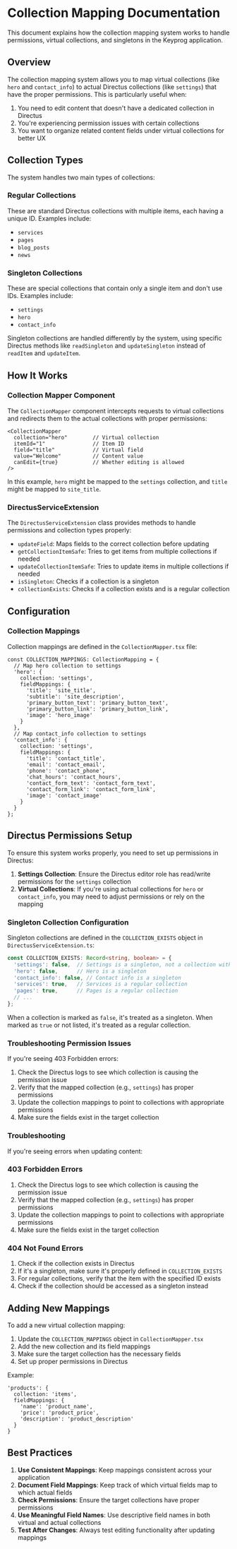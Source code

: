 # Collection Mapping Documentation

This document explains how the collection mapping system works to handle permissions, virtual collections, and singletons in the Keyprog application.

## Overview

The collection mapping system allows you to map virtual collections (like `hero` and `contact_info`) to actual Directus collections (like `settings`) that have the proper permissions. This is particularly useful when:

1. You need to edit content that doesn't have a dedicated collection in Directus
2. You're experiencing permission issues with certain collections
3. You want to organize related content fields under virtual collections for better UX

## Collection Types

The system handles two main types of collections:

### Regular Collections

These are standard Directus collections with multiple items, each having a unique ID. Examples include:
- `services`
- `pages`
- `blog_posts`
- `news`

### Singleton Collections

These are special collections that contain only a single item and don't use IDs. Examples include:
- `settings`
- `hero`
- `contact_info`

Singleton collections are handled differently by the system, using specific Directus methods like `readSingleton` and `updateSingleton` instead of `readItem` and `updateItem`.

## How It Works

### Collection Mapper Component

The `CollectionMapper` component intercepts requests to virtual collections and redirects them to the actual collections with proper permissions:

```tsx
<CollectionMapper
  collection="hero"        // Virtual collection
  itemId="1"               // Item ID
  field="title"            // Virtual field
  value="Welcome"          // Content value
  canEdit={true}           // Whether editing is allowed
/>
```

In this example, `hero` might be mapped to the `settings` collection, and `title` might be mapped to `site_title`.

### DirectusServiceExtension

The `DirectusServiceExtension` class provides methods to handle permissions and collection types properly:

- `updateField`: Maps fields to the correct collection before updating
- `getCollectionItemSafe`: Tries to get items from multiple collections if needed
- `updateCollectionItemSafe`: Tries to update items in multiple collections if needed
- `isSingleton`: Checks if a collection is a singleton
- `collectionExists`: Checks if a collection exists and is a regular collection

## Configuration

### Collection Mappings

Collection mappings are defined in the `CollectionMapper.tsx` file:

```tsx
const COLLECTION_MAPPINGS: CollectionMapping = {
  // Map hero collection to settings
  'hero': {
    collection: 'settings',
    fieldMappings: {
      'title': 'site_title',
      'subtitle': 'site_description',
      'primary_button_text': 'primary_button_text',
      'primary_button_link': 'primary_button_link',
      'image': 'hero_image'
    }
  },
  // Map contact_info collection to settings
  'contact_info': {
    collection: 'settings',
    fieldMappings: {
      'title': 'contact_title',
      'email': 'contact_email',
      'phone': 'contact_phone',
      'chat_hours': 'contact_hours',
      'contact_form_text': 'contact_form_text',
      'contact_form_link': 'contact_form_link',
      'image': 'contact_image'
    }
  }
};
```

## Directus Permissions Setup

To ensure this system works properly, you need to set up permissions in Directus:

1. **Settings Collection**: Ensure the Directus editor role has read/write permissions for the `settings` collection
2. **Virtual Collections**: If you're using actual collections for `hero` or `contact_info`, you may need to adjust permissions or rely on the mapping

### Singleton Collection Configuration

Singleton collections are defined in the `COLLECTION_EXISTS` object in `DirectusServiceExtension.ts`:

```typescript
const COLLECTION_EXISTS: Record<string, boolean> = {
  'settings': false,  // Settings is a singleton, not a collection with IDs
  'hero': false,      // Hero is a singleton
  'contact_info': false, // Contact info is a singleton
  'services': true,   // Services is a regular collection
  'pages': true,      // Pages is a regular collection
  // ...
};
```

When a collection is marked as `false`, it's treated as a singleton. When marked as `true` or not listed, it's treated as a regular collection.

### Troubleshooting Permission Issues

If you're seeing 403 Forbidden errors:

1. Check the Directus logs to see which collection is causing the permission issue
2. Verify that the mapped collection (e.g., `settings`) has proper permissions
3. Update the collection mappings to point to collections with appropriate permissions
4. Make sure the fields exist in the target collection

### Troubleshooting

If you're seeing errors when updating content:

### 403 Forbidden Errors

1. Check the Directus logs to see which collection is causing the permission issue
2. Verify that the mapped collection (e.g., `settings`) has proper permissions
3. Update the collection mappings to point to collections with appropriate permissions
4. Make sure the fields exist in the target collection

### 404 Not Found Errors

1. Check if the collection exists in Directus
2. If it's a singleton, make sure it's properly defined in `COLLECTION_EXISTS`
3. For regular collections, verify that the item with the specified ID exists
4. Check if the collection should be accessed as a singleton instead

## Adding New Mappings

To add a new virtual collection mapping:

1. Update the `COLLECTION_MAPPINGS` object in `CollectionMapper.tsx`
2. Add the new collection and its field mappings
3. Make sure the target collection has the necessary fields
4. Set up proper permissions in Directus

Example:

```tsx
'products': {
  collection: 'items',
  fieldMappings: {
    'name': 'product_name',
    'price': 'product_price',
    'description': 'product_description'
  }
}
```

## Best Practices

1. **Use Consistent Mappings**: Keep mappings consistent across your application
2. **Document Field Mappings**: Keep track of which virtual fields map to which actual fields
3. **Check Permissions**: Ensure the target collections have proper permissions
4. **Use Meaningful Field Names**: Use descriptive field names in both virtual and actual collections
5. **Test After Changes**: Always test editing functionality after updating mappings
